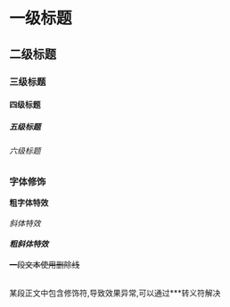 # 一级标题
## 二级标题
### 三级标题
#### 四级标题
##### 五级标题
###### 六级标题

### 字体修饰

**粗字体特效**<br><br>
*斜体特效*<br><br>
***粗斜体特效***<br><br>
~~一段文本使用删除线~~<br><br>

某段正文中包含修饰符,导致效果异常,可以通过\***转义符解决<br><br>
